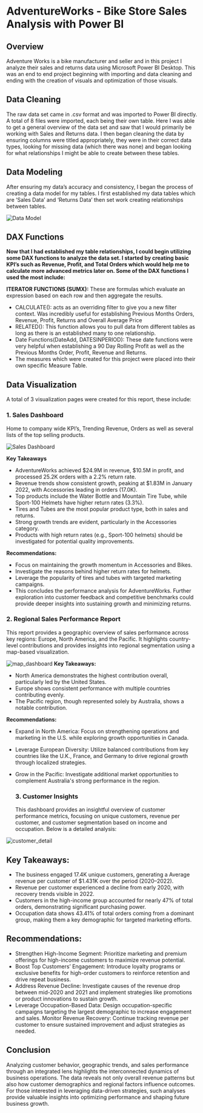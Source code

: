 # AdventureWorks - Bike Store Sales Analysis with Power BI

## Overview
Adventure Works is a bike manufacturer and seller and in this project I analyze their sales and returns data using Microsoft Power BI Desktop. This was an end to end project beginning with importing and data cleaning and ending with the creation of visuals and optimization of those visuals.

## Data Cleaning
The raw data set came in .csv format and was imported to Power BI directly. A total of 8 files were imported, each being their own table. Here I was able to get a general overview of the data set and saw that I would primarily be working with Sales and Returns data. I then began cleaning the data by ensuring columns were titled appropriately, they were in their correct data types, looking for missing data (which there was none) and began looking for what relationships I might be able to create between these tables.

## Data Modeling
After ensuring my data’s accuracy and consistency, I began the process of creating a data model for my tables. I first established my data tables which are ‘Sales Data’ and ‘Returns Data’ then set work creating relationships between tables. 

![Data Model](https://github.com/Sharath2903/Power_BI_AdventureWorks_Analysis/blob/main/data_model.PNG)

## DAX Functions
**Now that I had established my table relationships, I could begin utilizing some DAX functions to analyze the data set. I started by creating basic KPI’s such as Revenue, Profit, and Total Orders which would help me to calculate more advanced metrics later on. Some of the DAX functions I used the most include:**

**ITERATOR FUNCTIONS (SUMX):** These are formulas which evaluate an expression based on each row and then aggregate the results.
- CALCULATE(): acts as an overriding filter to give you a new filter context. Was incredibly useful for establishing Previous Months Orders, Revenue, Profit, 
  Returns and Overall Average Price
- RELATED(): This function allows you to pull data from different tables as long as there is an established many to one relationship.
- Date Functions(DateAdd, DATESINPERIOD): These date functions were very helpful when establishing a 90 Day Rolling Profit as well as the Previous Months Order, 
  Profit, Revenue and Returns.
- The measures which were created for this project were placed into their own specific Measure Table.

## Data Visualization
A total of 3 visualization pages were created for this report, these include:

### 1. Sales Dashboard

Home to company wide KPI’s, Trending Revenue, Orders as well as several lists of the top selling products.

![Sales Dashboard](https://github.com/Sharath2903/Power_BI_AdventureWorks_Analysis/blob/main/sales_perfomance.PNG)

**Key Takeaways**
- AdventureWorks achieved $24.9M in revenue, $10.5M in profit, and processed 25.2K orders with a 2.2% return rate. 
- Revenue trends show consistent growth, peaking at $1.83M in January 2022, with Accessories leading in orders (17.0K).
- Top products include the Water Bottle and Mountain Tire Tube, while Sport-100 Helmets have higher return rates (3.3%). 
- Tires and Tubes are the most popular product type, both in sales and returns.
- Strong growth trends are evident, particularly in the Accessories category.
- Products with high return rates (e.g., Sport-100 helmets) should be investigated for potential quality improvements.

**Recommendations:**
- Focus on maintaining the growth momentum in Accessories and Bikes.
- Investigate the reasons behind higher return rates for helmets.
- Leverage the popularity of tires and tubes with targeted marketing campaigns.
- This concludes the performance analysis for AdventureWorks. Further exploration into customer feedback and competitive benchmarks could provide deeper insights into sustaining growth and minimizing returns.

### 2. Regional Sales Performance Report

This report provides a geographic overview of sales performance across key regions: Europe, North America, and the Pacific. It highlights country-level contributions and provides insights into regional segmentation using a map-based visualization.

![map_dashboard](https://github.com/Sharath2903/Power_BI_AdventureWorks_Analysis/blob/main/Map_dashboard.PNG)
**Key Takeaways:**
- North America demonstrates the highest contribution overall, particularly led by the United States.
- Europe shows consistent performance with multiple countries contributing evenly.
- The Pacific region, though represented solely by Australia, shows a notable contribution.

**Recommendations:**
- Expand in North America: Focus on strengthening operations and marketing in the U.S. while exploring growth opportunities in Canada.
- Leverage European Diversity: Utilize balanced contributions from key countries like the U.K., France, and Germany to drive regional growth through localized 
  strategies.
- Grow in the Pacific: Investigate additional market opportunities to complement Australia's strong performance in the region.

  ### 3. Customer Insights

  This dashboard provides an insightful overview of customer performance metrics, focusing on unique customers, revenue per customer, and customer segmentation 
  based on income and occupation. Below is a detailed analysis:

![customer_detail](https://github.com/Sharath2903/Power_BI_AdventureWorks_Analysis/blob/main/customer_dashboard.PNG)

## Key Takeaways:

- The business engaged 17.4K unique customers, generating a Average revenue per customer of $1.431K over the period (2020–2022).
- Revenue per customer experienced a decline from early 2020, with recovery trends visible in 2022.
- Customers in the high-income group accounted for nearly 47% of total orders, demonstrating significant purchasing power.
- Occupation data shows 43.41% of total orders coming from a dominant group, making them a key demographic for targeted marketing efforts.

## Recommendations:

- Strengthen High-Income Segment: Prioritize marketing and premium offerings for high-income customers to maximize revenue potential.
- Boost Top Customers’ Engagement: Introduce loyalty programs or exclusive benefits for high-order customers to reinforce retention and drive repeat business.
- Address Revenue Decline: Investigate causes of the revenue drop between mid-2020 and 2021 and implement strategies like promotions or product innovations to 
  sustain growth.
- Leverage Occupation-Based Data: Design occupation-specific campaigns targeting the largest demographic to increase engagement and sales.
  Monitor Revenue Recovery: Continue tracking revenue per customer to ensure sustained improvement and adjust strategies as needed.

## Conclusion
Analyzing customer behavior, geographic trends, and sales performance through an integrated lens highlights the interconnected dynamics of business operations. The data reveals not only overall revenue patterns but also how customer demographics and regional factors influence outcomes. For those interested in leveraging data-driven strategies, such analyses provide valuable insights into optimizing performance and shaping future business growth.










